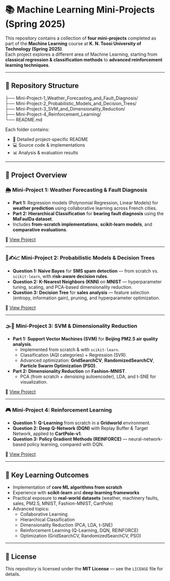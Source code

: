 # 📚 Machine Learning Mini-Projects (Spring 2025)

This repository contains a collection of **four mini-projects** completed as part of the **Machine Learning** course at **K. N. Toosi University of Technology (Spring 2025)**.  
Each project explores a different area of Machine Learning, starting from **classical regression & classification methods** to **advanced reinforcement learning techniques**.

---

## 📁 Repository Structure

├── Mini-Project-1_Weather_Forecasting_and_Fault_Diagnosis/                                                                                                                                                          
├── Mini-Project-2_Probabilistic_Models_and_Decision_Trees/                                                                                                                                                         
├── Mini-Project-3_SVM_and_Dimensionality_Reduction/                                                                                                                                                                 
├── Mini-Project-4_Reinforcement_Learning/                                                                                                                                                                           
└── README.md

Each folder contains:
- 📜 Detailed project-specific README  
- 💻 Source code & implementations  
- 📊 Analysis & evaluation results  

---

## 📌 Project Overview

### 🌦️ Mini-Project 1: Weather Forecasting & Fault Diagnosis
- **Part 1:** Regression models (Polynomial Regression, Linear Models) for **weather prediction** using collaborative learning across French cities.  
- **Part 2:** **Hierarchical Classification** for **bearing fault diagnosis** using the **MaFaulDa dataset**.  
- Includes **from-scratch implementations**, **scikit-learn models**, and **comparative evaluations**.

🔗 [View Project](./mini_project1)

---

### 📧✍️📈 Mini-Project 2: Probabilistic Models & Decision Trees
- **Question 1:** **Naive Bayes** for **SMS spam detection** — from scratch vs. `scikit-learn`, with **risk-aware decision rules**.  
- **Question 2:** **K-Nearest Neighbors (KNN)** on **MNIST** — hyperparameter tuning, scaling, and PCA-based dimensionality reduction.  
- **Question 3:** **Decision Tree** for **sales analysis** — feature selection (entropy, information gain), pruning, and hyperparameter optimization.  

🔗 [View Project](./mini_project2)

---

### 🌫️👕 Mini-Project 3: SVM & Dimensionality Reduction
- **Part 1:** **Support Vector Machines (SVM)** for **Beijing PM2.5 air quality analysis**.  
  - Implemented from scratch & with `scikit-learn`.  
  - Classification (AQI categories) + Regression (SVR).  
  - Advanced optimization: **GridSearchCV**, **RandomizedSearchCV**, **Particle Swarm Optimization (PSO)**.  
- **Part 2:** **Dimensionality Reduction** on **Fashion-MNIST**.  
  - PCA (from scratch + denoising autoencoder), LDA, and t-SNE for visualization.  

🔗 [View Project](./mini_project3)

---

### 🎮 Mini-Project 4: Reinforcement Learning
- **Question 1:** **Q-Learning** from scratch in a **Gridworld** environment.  
- **Question 2:** **Deep Q-Network (DQN)** with Replay Buffer & Target Network, applied to **CartPole-v1**.  
- **Question 3:** **Policy Gradient Methods (REINFORCE)** — neural-network-based policy learning, compared with DQN.  

🔗 [View Project](./mini_project4)

---

## 🎯 Key Learning Outcomes

- Implementation of **core ML algorithms from scratch**  
- Experience with **scikit-learn** and **deep learning frameworks**  
- Practical exposure to **real-world datasets** (weather, machinery faults, sales, PM2.5, MNIST, Fashion-MNIST, CartPole)  
- Advanced topics:
  - Collaborative Learning  
  - Hierarchical Classification  
  - Dimensionality Reduction (PCA, LDA, t-SNE)  
  - Reinforcement Learning (Q-Learning, DQN, REINFORCE)  
  - Optimization (GridSearchCV, RandomizedSearchCV, PSO)  



---

## 📄 License
This repository is licensed under the **MIT License** — see the `LICENSE` file for details.

